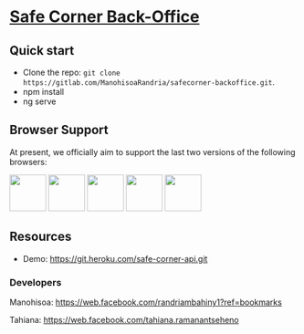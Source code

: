 # [Safe Corner Back-Office](https://git.heroku.com/safe-corner-api.git)

## Quick start
- Clone the repo: `git clone https://gitlab.com/ManohisoaRandria/safecorner-backoffice.git`.
- npm install
- ng serve

## Browser Support

At present, we officially aim to support the last two versions of the following browsers:

<img src="https://github.com/creativetimofficial/public-assets/blob/master/logos/chrome-logo.png?raw=true" width="64" height="64"> <img src="https://raw.githubusercontent.com/creativetimofficial/public-assets/master/logos/firefox-logo.png" width="64" height="64"> <img src="https://raw.githubusercontent.com/creativetimofficial/public-assets/master/logos/edge-logo.png" width="64" height="64"> <img src="https://raw.githubusercontent.com/creativetimofficial/public-assets/master/logos/safari-logo.png" width="64" height="64"> <img src="https://raw.githubusercontent.com/creativetimofficial/public-assets/master/logos/opera-logo.png" width="64" height="64">

## Resources
- Demo: <https://git.heroku.com/safe-corner-api.git>

### Developers

Manohisoa: <https://web.facebook.com/randriambahiny1?ref=bookmarks>

Tahiana: <https://web.facebook.com/tahiana.ramanantseheno>

